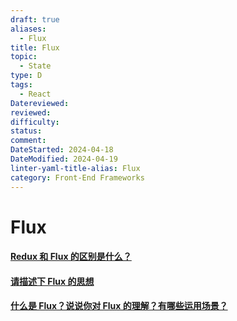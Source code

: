 ```yaml
---
draft: true
aliases:
  - Flux
title: Flux
topic:
  - State
type: D
tags:
  - React
Datereviewed: 
reviewed: 
difficulty: 
status: 
comment: 
DateStarted: 2024-04-18
DateModified: 2024-04-19
linter-yaml-title-alias: Flux
category: Front-End Frameworks
---
```

# Flux

#### [Redux 和 Flux 的区别是什么？](https://github.com/haizlin/fe-interview/issues/732)

#### [请描述下 Flux 的思想](https://github.com/haizlin/fe-interview/issues/742)

#### [什么是 Flux？说说你对 Flux 的理解？有哪些运用场景？](https://github.com/haizlin/fe-interview/issues/741)